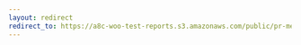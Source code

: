 ```yaml
---
layout: redirect
redirect_to: https://a8c-woo-test-reports.s3.amazonaws.com/public/pr-merge/40429/e2e/index.html
---
```

